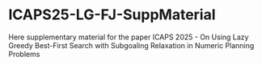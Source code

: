 # ICAPS25-LG-FJ-SuppMaterial

Here supplementary material for the paper ICAPS 2025 - On Using Lazy Greedy Best-First Search with Subgoaling Relaxation in Numeric Planning Problems

